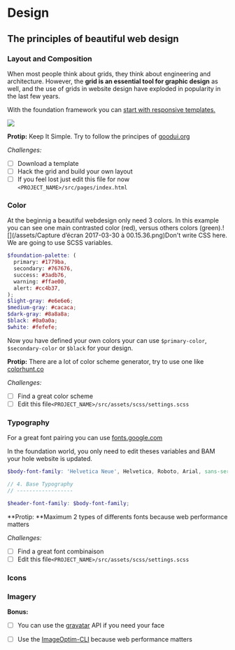 # Design

## The principles of beautiful web design

### Layout and Composition

When most people think about grids, they think about engineering and architecture. However, the **grid is an essential tool for graphic design** as well, and the use of grids in website design have exploded in popularity in the last few years.

With the foundation framework you can [start with responsive templates.](http://foundation.zurb.com/templates.html)

![](http://foundation.zurb.com/assets/img/sites-templates/foundation6-templates-03.svg)

**Protip:** Keep It Simple. Try to follow the principes of [goodui.org](http://goodui.org/)

_Challenges:_

* [ ] Download a template
* [ ] Hack the grid and build your own layout
* [ ] If you feel lost just edit this file for now `<PROJECT_NAME>/src/pages/index.html`

### Color

At the beginnig a beautiful webdesign only need 3 colors. In this example you can see one main contrasted color \(red\), versus others colors \(green\).![](/assets/Capture d’écran 2017-03-30 à 00.15.36.png)Don't write CSS here. We are going to use SCSS variables.

```scss
$foundation-palette: (
  primary: #1779ba,
  secondary: #767676,
  success: #3adb76,
  warning: #ffae00,
  alert: #cc4b37,
);
$light-gray: #e6e6e6;
$medium-gray: #cacaca;
$dark-gray: #8a8a8a;
$black: #0a0a0a;
$white: #fefefe;
```

Now you have defined your own colors your can use `$primary-color`, `$secondary-color` or `$black` for your design.

**Protip:** There are a lot of color scheme generator, try to use one like [colorhunt.co](http://www.colorhunt.co/)

_Challenges:_

* [ ] Find a great color scheme
* [ ] Edit this file`<PROJECT_NAME>/src/assets/scss/settings.scss`

### Typography

For a great font pairing you can use [fonts.google.com](https://fonts.google.com/)

In the foundation world, you only need to edit theses variables and BAM your hole website is updated.

```scss
$body-font-family: 'Helvetica Neue', Helvetica, Roboto, Arial, sans-serif;
```

```scss
// 4. Base Typography
// ------------------

$header-font-family: $body-font-family;
```

**Protip: **Maximum 2 types of differents fonts because web performance matters

_Challenges:_

* [ ] Find a great font combinaison
* [ ] Edit this file`<PROJECT_NAME>/src/assets/scss/settings.scss`

### Icons

### Imagery

**Bonus:**

* [ ] You can use the [gravatar](https://fr.gravatar.com/) API if you need your face
* [ ] Use the [ImageOptim-CLI](https://github.com/JamieMason/ImageOptim-CLI) because web performance matters



